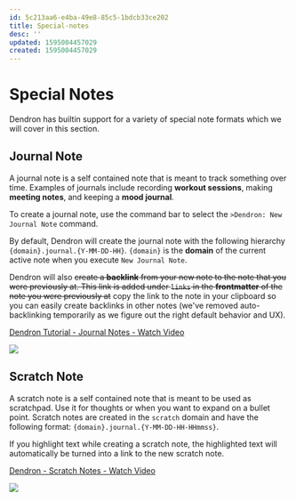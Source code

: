 ```yaml
---
id: 5c213aa6-e4ba-49e8-85c5-1bdcb33ce202
title: Special-notes
desc: ''
updated: 1595004457029
created: 1595004457029
---
```


# Special Notes

Dendron has builtin support for a variety of special note formats which we will cover in this section.

## Journal Note

A journal note is a self contained note that is meant to track something over time. Examples of journals include recording **workout sessions**, making **meeting notes**, and keeping a **mood journal**.

To create a journal note, use the command bar to select the `>Dendron: New Journal Note` command. 

By default, Dendron will create the journal note with the following hierarchy `{domain}.journal.{Y-MM-DD-HH}`. `{domain}` is the **domain** of the current active note when you execute `New Journal Note`.

Dendron will also ~~create a **backlink** from your new note to the note that you were previously at. This link is added under `links` in the **frontmatter** of the note you were previously at~~ copy the link to the note in your clipboard so you can easily create backlinks in other notes (we've removed auto-backlinking temporarily as we figure out the right default behavior and UX). 

<a href="https://www.loom.com/share/da562a166af9427e908a76be8bc38355"> <p>Dendron Tutorial - Journal Notes - Watch Video</p> <img src="https://cdn.loom.com/sessions/thumbnails/da562a166af9427e908a76be8bc38355-with-play.gif"> </a>

## Scratch Note

A scratch note is a self contained note that is meant to be used as scratchpad. Use it for thoughts or when you want to expand on a bullet point. Scratch notes are created in the `scratch` domain and have the following format: `{domain}.journal.{Y-MM-DD-HH-HHmmss}`.

If you highlight text while creating a scratch note, the highlighted text will automatically be turned into a link to the new scratch note. 

<a href="https://www.loom.com/share/104a3e0bb10f4012a831194d02483e4a"> <p>Dendron - Scratch Notes - Watch Video</p> <img style="max-width:300px;" src="https://cdn.loom.com/sessions/thumbnails/104a3e0bb10f4012a831194d02483e4a-with-play.gif"> </a>
